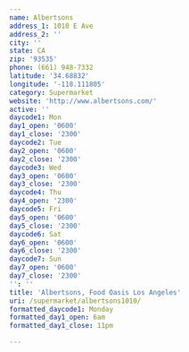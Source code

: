 ```yaml
---
name: Albertsons
address_1: 1010 E Ave
address_2: ''
city: ''
state: CA
zip: '93535'
phone: (661) 948-7332
latitude: '34.68832'
longitude: '-118.111805'
category: Supermarket
website: 'http://www.albertsons.com/'
active: ''
daycode1: Mon
day1_open: '0600'
day1_close: '2300'
daycode2: Tue
day2_open: '0600'
day2_close: '2300'
daycode3: Wed
day3_open: '0600'
day3_close: '2300'
daycode4: Thu
day4_open: '2300'
daycode5: Fri
day5_open: '0600'
day5_close: '2300'
daycode6: Sat
day6_open: '0600'
day6_close: '2300'
daycode7: Sun
day7_open: '0600'
day7_close: '2300'
'': ''
title: 'Albertsons, Food Oasis Los Angeles'
uri: /supermarket/albertsons1010/
formatted_daycode1: Monday
formatted_day1_open: 6am
formatted_day1_close: 11pm

---
```

